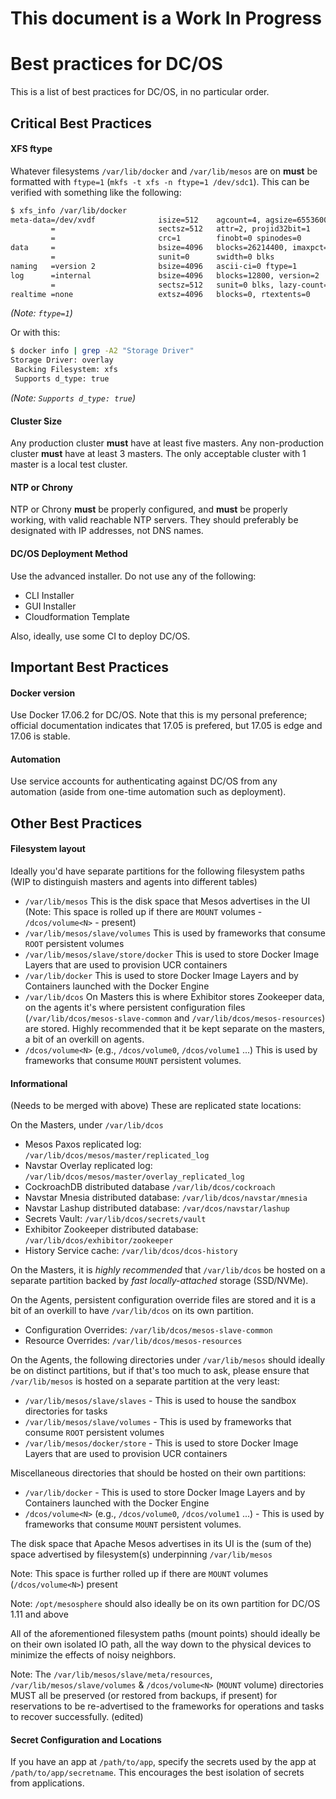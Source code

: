 # This document is a Work In Progress

# Best practices for DC/OS

This is a list of best practices for DC/OS, in no particular order.

## Critical Best Practices

#### XFS ftype
Whatever filesystems `/var/lib/docker` and `/var/lib/mesos` are on **must** be formatted with `ftype=1` (`mkfs -t xfs -n ftype=1 /dev/sdc1`).  This can be verified with something like the following:
```bash
$ xfs_info /var/lib/docker
meta-data=/dev/xvdf              isize=512    agcount=4, agsize=6553600 blks
         =                       sectsz=512   attr=2, projid32bit=1
         =                       crc=1        finobt=0 spinodes=0
data     =                       bsize=4096   blocks=26214400, imaxpct=25
         =                       sunit=0      swidth=0 blks
naming   =version 2              bsize=4096   ascii-ci=0 ftype=1
log      =internal               bsize=4096   blocks=12800, version=2
         =                       sectsz=512   sunit=0 blks, lazy-count=1
realtime =none                   extsz=4096   blocks=0, rtextents=0
```
*(Note: `ftype=1`)*

Or with this:
```bash
$ docker info | grep -A2 "Storage Driver"
Storage Driver: overlay
 Backing Filesystem: xfs
 Supports d_type: true
```

*(Note: `Supports d_type: true`)*

#### Cluster Size
Any production cluster **must** have at least five masters.
Any non-production cluster **must** have at least 3 masters.
The only acceptable cluster with 1 master is a local test cluster.

#### NTP or Chrony
NTP or Chrony **must** be properly configured, and **must** be properly working, with valid reachable NTP servers.  They should preferably be designated with IP addresses, not DNS names.

#### DC/OS Deployment Method
Use the advanced installer.  Do not use any of the following:
* CLI Installer
* GUI Installer
* Cloudformation Template

Also, ideally, use some CI to deploy DC/OS.

## Important Best Practices

#### Docker version
Use Docker 17.06.2 for DC/OS.  Note that this is my personal preference; official documentation indicates that 17.05 is prefered, but 17.05 is edge and 17.06 is stable.

#### Automation
Use service accounts for authenticating against DC/OS from any automation (aside from one-time automation such as deployment).

## Other Best Practices

#### Filesystem layout
Ideally you'd have separate partitions for the following filesystem paths (WIP to distinguish masters and agents into different tables)
* `/var/lib/mesos` This is the disk space that Mesos advertises in the UI (Note: This space is rolled up if there are `MOUNT` volumes - `/dcos/volume<N>` - present)
* `/var/lib/mesos/slave/volumes` This is used by frameworks that consume `ROOT` persistent volumes
* `/var/lib/mesos/slave/store/docker` This is used to store Docker Image Layers that are used to provision UCR containers
* `/var/lib/docker` This is used to store Docker Image Layers and by Containers launched with the Docker Engine
* `/var/lib/dcos` On Masters this is where Exhibitor stores Zookeeper data, on the agents it's where persistent configuration files (`/var/lib/dcos/mesos-slave-common` and `/var/lib/dcos/mesos-resources`) are stored. Highly recommended that it be kept separate on the masters, a bit of an overkill on agents.
* `/dcos/volume<N>` (e.g., `/dcos/volume0`, `/dcos/volume1` ...) This is used by frameworks that consume `MOUNT` persistent volumes.


#### Informational
(Needs to be merged with above)
These are replicated state locations:

On the Masters, under `/var/lib/dcos`
* Mesos Paxos replicated log: `/var/lib/dcos/mesos/master/replicated_log`
* Navstar Overlay replicated log: `/var/lib/dcos/mesos/master/overlay_replicated_log`
* CockroachDB distributed database `/var/lib/dcos/cockroach`
* Navstar Mnesia distributed database: `/var/lib/dcos/navstar/mnesia`
* Navstar Lashup distributed database: `/var/dcos/navstar/lashup`
* Secrets Vault: `/var/lib/dcos/secrets/vault`
* Exhibitor Zookeeper distributed database: `/var/lib/dcos/exhibitor/zookeeper`
* History Service cache: `/var/lib/dcos/dcos-history`

On the Masters, it is *highly recommended* that `/var/lib/dcos` be hosted on a separate partition backed by *fast* _locally-attached_ storage (SSD/NVMe).

On the Agents, persistent configuration override files are stored and it is a bit of an overkill to have `/var/lib/dcos` on its own partition.
* Configuration Overrides: `/var/lib/dcos/mesos-slave-common`
* Resource Overrides: `/var/lib/dcos/mesos-resources`

On the Agents, the following directories under `/var/lib/mesos` should ideally be on distinct partitions, but if that's too much to ask, please ensure that `/var/lib/mesos` is hosted on a separate partition at the very least:
* `/var/lib/mesos/slave/slaves` - This is used to house the sandbox directories for tasks
* `/var/lib/mesos/slave/volumes` - This is used by frameworks that consume `ROOT` persistent volumes
* `/var/lib/mesos/docker/store` - This is used to store Docker Image Layers that are used to provision UCR containers

Miscellaneous directories that should be hosted on their own partitions:
* `/var/lib/docker` - This is used to store Docker Image Layers and by Containers launched with the Docker Engine
* `/dcos/volume<N>` (e.g., `/dcos/volume0`, `/dcos/volume1` ...) - This is used by frameworks that consume `MOUNT` persistent volumes.

The disk space that Apache Mesos advertises in its UI is the (sum of the) space advertised by filesystem(s) underpinning `/var/lib/mesos`

Note: This space is further rolled up if there are `MOUNT` volumes (`/dcos/volume<N>`) present

Note: `/opt/mesosphere` should also ideally be on its own partition for DC/OS 1.11 and above

All of the aforementioned filesystem paths (mount points) should ideally be on their own isolated IO path, all the way down to the physical devices to minimize the effects of noisy neighbors.

Note: The `/var/lib/mesos/slave/meta/resources`, `/var/lib/mesos/slave/volumes` & `/dcos/volume<N>` (`MOUNT` volume) directories MUST all be preserved (or restored from backups, if present) for reservations to be re-advertised to the frameworks for operations and tasks to recover successfully. (edited)

#### Secret Configuration and Locations
If you have an app at `/path/to/app`, specify the secrets used by the app at `/path/to/app/secretname`.  This encourages the best isolation of secrets from applications.
